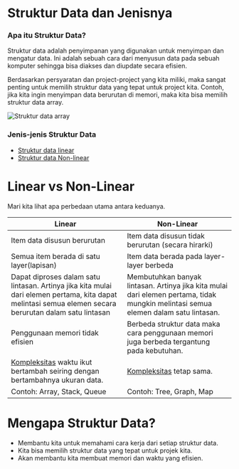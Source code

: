 # Struktur Data dan Jenisnya
### Apa itu Struktur Data?
Struktur data adalah penyimpanan yang digunakan untuk menyimpan dan mengatur data. Ini adalah sebuah cara dari menyusun data pada sebuah komputer sehingga bisa diakses dan diupdate secara efisien.

Berdasarkan persyaratan dan project-project yang kita miliki, maka sangat penting untuk memilih struktur data yang tepat untuk project kita. Contoh, jika kita ingin menyimpan data berurutan di memori, maka kita bisa memilih struktur data array.

![Struktur data array](images/arraydsa.png)


### Jenis-jenis Struktur Data
* [Struktur data linear](https://github.com/Rizfirsy/Struktur-Data-Algoritma/blob/master/Struktur%20data%20linear.md)
* [Struktur data Non-linear](https://github.com/Rizfirsy/Struktur-Data-Algoritma/blob/master/Struktur%20data%20Non-linear.md)

# Linear vs Non-Linear
Mari kita lihat apa perbedaan utama antara keduanya.

Linear | Non-Linear
------ | ----------
Item data disusun berurutan | Item data disusun tidak berurutan (secara hirarki)
Semua item berada di satu layer(lapisan) | Item data berada pada layer-layer berbeda
Dapat diproses dalam satu lintasan. Artinya jika kita mulai dari elemen pertama, kita dapat melintasi semua elemen secara berurutan dalam satu lintasan | Membutuhkan banyak lintasan. Artinya jika kita mulai dari elemen pertama, tidak mungkin melintasi semua elemen dalam satu lintasan.
Penggunaan memori tidak efisien | Berbeda struktur data maka cara penggunaan memori juga berbeda tergantung pada kebutuhan.
[Kompleksitas](https://kbbi.web.id/kompleksitas) waktu ikut bertambah seiring dengan bertambahnya ukuran data. | [Kompleksitas](https://kbbi.web.id/kompleksitas) tetap sama.
Contoh: Array, Stack, Queue | Contoh: Tree, Graph, Map


# Mengapa Struktur Data?
* Membantu kita untuk memahami cara kerja dari setiap struktur data.
* Kita bisa memilih struktur data yang tepat untuk projek kita.
* Akan membantu kita membuat memori dan waktu yang efisien.
